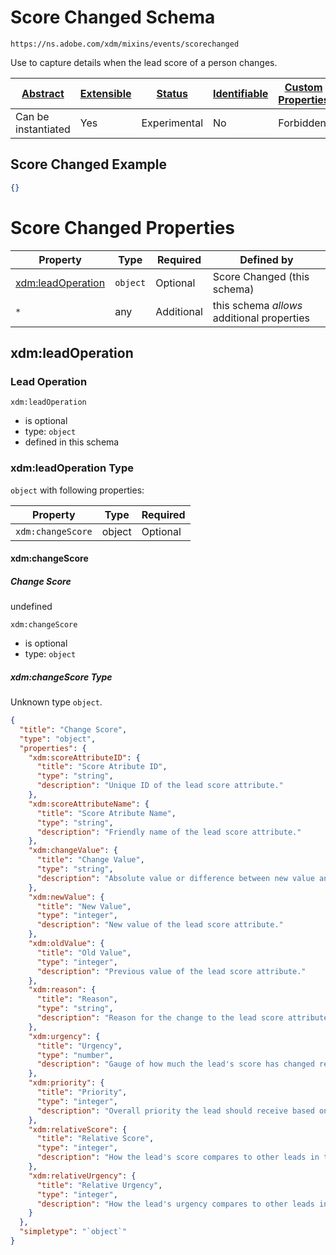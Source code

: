 
# Score Changed Schema

```
https://ns.adobe.com/xdm/mixins/events/scorechanged
```

Use to capture details when the lead score of a person changes.

| [Abstract](../../../../abstract.md) | [Extensible](../../../../extensions.md) | [Status](../../../../status.md) | [Identifiable](../../../../id.md) | [Custom Properties](../../../../extensions.md) | [Additional Properties](../../../../extensions.md) | Defined In |
|-------------------------------------|-----------------------------------------|---------------------------------|-----------------------------------|------------------------------------------------|----------------------------------------------------|------------|
| Can be instantiated | Yes | Experimental | No | Forbidden | Permitted | [fieldgroups/experience-event/events/scorechanged.schema.json](fieldgroups/experience-event/events/scorechanged.schema.json) |

## Score Changed Example
```json
{}
```

# Score Changed Properties

| Property | Type | Required | Defined by |
|----------|------|----------|------------|
| [xdm:leadOperation](#xdmleadoperation) | `object` | Optional | Score Changed (this schema) |
| `*` | any | Additional | this schema *allows* additional properties |

## xdm:leadOperation
### Lead Operation

`xdm:leadOperation`
* is optional
* type: `object`
* defined in this schema

### xdm:leadOperation Type


`object` with following properties:


| Property | Type | Required |
|----------|------|----------|
| `xdm:changeScore`| object | Optional |



#### xdm:changeScore
##### Change Score

undefined

`xdm:changeScore`
* is optional
* type: `object`

##### xdm:changeScore Type

Unknown type `object`.

```json
{
  "title": "Change Score",
  "type": "object",
  "properties": {
    "xdm:scoreAttributeID": {
      "title": "Score Atribute ID",
      "type": "string",
      "description": "Unique ID of the lead score attribute."
    },
    "xdm:scoreAttributeName": {
      "title": "Score Atribute Name",
      "type": "string",
      "description": "Friendly name of the lead score attribute."
    },
    "xdm:changeValue": {
      "title": "Change Value",
      "type": "string",
      "description": "Absolute value or difference between new value and previous value of the lead score attribute."
    },
    "xdm:newValue": {
      "title": "New Value",
      "type": "integer",
      "description": "New value of the lead score attribute."
    },
    "xdm:oldValue": {
      "title": "Old Value",
      "type": "integer",
      "description": "Previous value of the lead score attribute."
    },
    "xdm:reason": {
      "title": "Reason",
      "type": "string",
      "description": "Reason for the change to the lead score attribute."
    },
    "xdm:urgency": {
      "title": "Urgency",
      "type": "number",
      "description": "Gauge of how much the lead's score has changed recently."
    },
    "xdm:priority": {
      "title": "Priority",
      "type": "integer",
      "description": "Overall priority the lead should receive based on urgency and score."
    },
    "xdm:relativeScore": {
      "title": "Relative Score",
      "type": "integer",
      "description": "How the lead's score compares to other leads in the database."
    },
    "xdm:relativeUrgency": {
      "title": "Relative Urgency",
      "type": "integer",
      "description": "How the lead's urgency compares to other leads in the database."
    }
  },
  "simpletype": "`object`"
}
```









